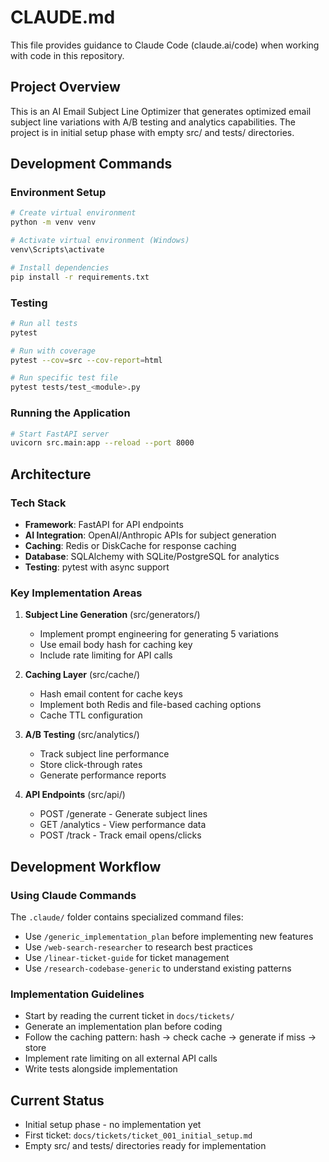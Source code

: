 # CLAUDE.md

This file provides guidance to Claude Code (claude.ai/code) when working with code in this repository.

## Project Overview

This is an AI Email Subject Line Optimizer that generates optimized email subject line variations with A/B testing and analytics capabilities. The project is in initial setup phase with empty src/ and tests/ directories.

## Development Commands

### Environment Setup
```bash
# Create virtual environment
python -m venv venv

# Activate virtual environment (Windows)
venv\Scripts\activate

# Install dependencies
pip install -r requirements.txt
```

### Testing
```bash
# Run all tests
pytest

# Run with coverage
pytest --cov=src --cov-report=html

# Run specific test file
pytest tests/test_<module>.py
```

### Running the Application
```bash
# Start FastAPI server
uvicorn src.main:app --reload --port 8000
```

## Architecture

### Tech Stack
- **Framework**: FastAPI for API endpoints
- **AI Integration**: OpenAI/Anthropic APIs for subject generation
- **Caching**: Redis or DiskCache for response caching
- **Database**: SQLAlchemy with SQLite/PostgreSQL for analytics
- **Testing**: pytest with async support

### Key Implementation Areas

1. **Subject Line Generation** (src/generators/)
   - Implement prompt engineering for generating 5 variations
   - Use email body hash for caching key
   - Include rate limiting for API calls

2. **Caching Layer** (src/cache/)
   - Hash email content for cache keys
   - Implement both Redis and file-based caching options
   - Cache TTL configuration

3. **A/B Testing** (src/analytics/)
   - Track subject line performance
   - Store click-through rates
   - Generate performance reports

4. **API Endpoints** (src/api/)
   - POST /generate - Generate subject lines
   - GET /analytics - View performance data
   - POST /track - Track email opens/clicks

## Development Workflow

### Using Claude Commands
The `.claude/` folder contains specialized command files:
- Use `/generic_implementation_plan` before implementing new features
- Use `/web-search-researcher` to research best practices
- Use `/linear-ticket-guide` for ticket management
- Use `/research-codebase-generic` to understand existing patterns

### Implementation Guidelines
- Start by reading the current ticket in `docs/tickets/`
- Generate an implementation plan before coding
- Follow the caching pattern: hash → check cache → generate if miss → store
- Implement rate limiting on all external API calls
- Write tests alongside implementation

## Current Status
- Initial setup phase - no implementation yet
- First ticket: `docs/tickets/ticket_001_initial_setup.md`
- Empty src/ and tests/ directories ready for implementation